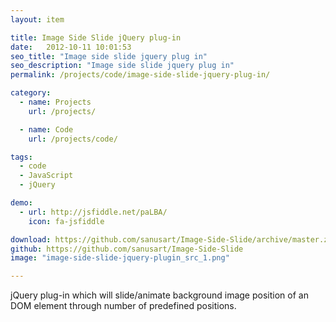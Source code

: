 ```yaml
---
layout: item

title: Image Side Slide jQuery plug-in
date:   2012-10-11 10:01:53
seo_title: "Image side slide jquery plug in"
seo_description: "Image side slide jquery plug in"
permalink: /projects/code/image-side-slide-jquery-plug-in/

category:
  - name: Projects
    url: /projects/

  - name: Code
    url: /projects/code/

tags:
  - code
  - JavaScript
  - jQuery

demo:
  - url: http://jsfiddle.net/paLBA/
    icon: fa-jsfiddle

download: https://github.com/sanusart/Image-Side-Slide/archive/master.zip
github: https://github.com/sanusart/Image-Side-Slide
image: "image-side-slide-jquery-plugin_src_1.png"

---
```

jQuery plug-in which will slide/animate background image position of an DOM element through number of predefined positions.